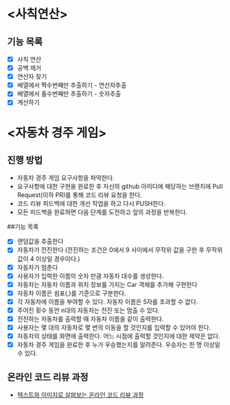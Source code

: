 # <사칙연산>

## 기능 목록

- [x] 사칙 연산
- [x] 공백 제거
- [x] 연산자 찾기
- [x] 배열에서 짝수번째만 추출하기 - 연산자추출
- [x] 배열에서 홀수번째만 추출하기 - 숫자추출
- [x] 계산하기

# <자동차 경주 게임>

## 진행 방법
* 자동차 경주 게임 요구사항을 파악한다.
* 요구사항에 대한 구현을 완료한 후 자신의 github 아이디에 해당하는 브랜치에 Pull Request(이하 PR)를 통해 코드 리뷰 요청을 한다.
* 코드 리뷰 피드백에 대한 개선 작업을 하고 다시 PUSH한다.
* 모든 피드백을 완료하면 다음 단계를 도전하고 앞의 과정을 반복한다.

##기능 목록
- [x] 랜덤값을 추출한다
- [x] 자동차가 전진한다 (전진하는 조건은 0에서 9 사이에서 무작위 값을 구한 후 무작위 값이 4 이상일 경우이다.)
- [x] 자동차가 멈춘다
- [x] 사용자가 입력한 이름의 숫자 만큼 자동차 대수를 생성한다.
- [x] 자동차는 자동차 이름과 위치 정보를 가지는 Car 객체를 추가해 구현한다
- [x] 자동차 이름은 쉼표(,)를 기준으로 구분한다.
- [x] 각 자동차에 이름을 부여할 수 있다. 자동차 이름은 5자를 초과할 수 없다.
- [x] 주어진 횟수 동안 n대의 자동차는 전진 또는 멈출 수 있다.
- [x] 전진하는 자동차를 출력할 때 자동차 이름을 같이 출력한다.
- [x] 사용자는 몇 대의 자동차로 몇 번의 이동을 할 것인지를 입력할 수 있어야 한다.
- [x] 자동차의 상태를 화면에 출력한다. 어느 시점에 출력할 것인지에 대한 제약은 없다.
- [x] 자동차 경주 게임을 완료한 후 누가 우승했는지를 알려준다. 우승자는 한 명 이상일 수 있다.

## 온라인 코드 리뷰 과정
* [텍스트와 이미지로 살펴보는 온라인 코드 리뷰 과정](https://github.com/next-step/nextstep-docs/tree/master/codereview)